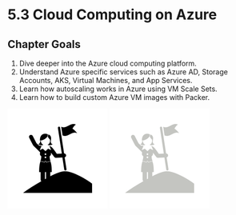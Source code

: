 # 5.3 Cloud Computing on Azure

## Chapter Goals

 1. Dive deeper into the Azure cloud computing platform.
 2. Understand Azure specific services such as Azure AD, Storage Accounts, AKS, Virtual Machines, and App Services.
 3. Learn how autoscaling works in Azure using VM Scale Sets.
 5. Learn how to build custom Azure VM images with Packer.

![goals image](../../img/goals_light.svg ':size=100x100 :class=light-mode-icon :alt= goals image; light mode')
![goals image](../../img/goals_dark.svg ':size=100x100 :class=dark-mode-icon :alt= goals image; dark mode')
